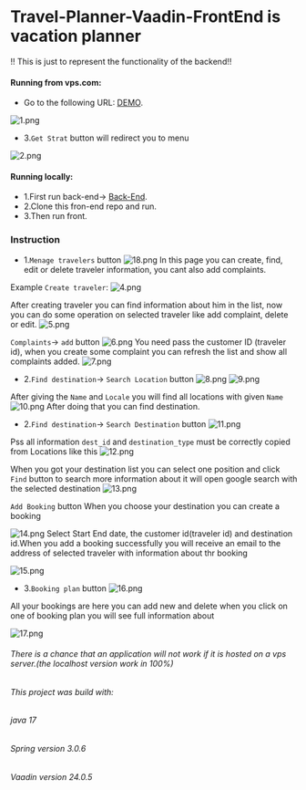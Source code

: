 # Travel-Planner-Vaadin-FrontEnd is vacation planner
!! This is just to represent the functionality of the backend!!


#### Running from vps.com:
- Go to the following URL: [DEMO](http://vps-7c561477.vps.ovh.net:8081/maninView).

![1.png](src%2Fmain%2Fresources%2Fimages%2F1.png)
- 3.`Get Strat` button will redirect you to menu

![2.png](src%2Fmain%2Fresources%2Fimages%2F2.png)

#### Running locally:
- 1.First run back-end-> [Back-End](https://github.com/domKul/Travel-Planner).
- 2.Clone this fron-end repo and run.
- 3.Then run front.
 
### Instruction

- 1.`Menage travelers` button 
![18.png](src%2Fmain%2Fresources%2Fimages%2F18.png)
In this page you can create, find, edit or delete traveler information, you cant also add complaints.


Example `Create traveler`:
![4.png](src%2Fmain%2Fresources%2Fimages%2F4.png)

After creating traveler you can find information about him in the list, now you can do some operation on selected traveler like add complaint, delete or edit.
![5.png](src%2Fmain%2Fresources%2Fimages%2F5.png)

`Complaints`-> `add` button
![6.png](src%2Fmain%2Fresources%2Fimages%2F6.png)
You need pass the customer ID (traveler id), when you create some complaint you can refresh the list and show all complaints added.
![7.png](src%2Fmain%2Fresources%2Fimages%2F7.png)


- 2.`Find destination`-> `Search Location` button
![8.png](src%2Fmain%2Fresources%2Fimages%2F8.png)
![9.png](src%2Fmain%2Fresources%2Fimages%2F9.png)


After giving the `Name` and `Locale` you will find all locations with given `Name`
![10.png](src%2Fmain%2Fresources%2Fimages%2F10.png)
After doing that you can find destination.

- 2.`Find destination`-> `Search Destination` button
![11.png](src%2Fmain%2Fresources%2Fimages%2F11.png)

Pss all information `dest_id` and `destination_type` must be correctly copied from Locations like this
![12.png](src%2Fmain%2Fresources%2Fimages%2F12.png)

When you got your destination list you can select one position and click `Find` button to search more information about it will open google search with the selected destination
![13.png](src%2Fmain%2Fresources%2Fimages%2F13.png)

`Add Booking` button
When you choose your destination you can create a booking

![14.png](src%2Fmain%2Fresources%2Fimages%2F14.png)
Select Start End date, the customer id(traveler id) and destination id.When you add a booking successfully you will receive an email to the
address of selected traveler with information about thr booking

![15.png](src%2Fmain%2Fresources%2Fimages%2F15.png)

- 3.`Booking plan` button
![16.png](src%2Fmain%2Fresources%2Fimages%2F16.png)

All your bookings are here you can add new and delete when you click on one of booking plan you will see full information about

![17.png](src%2Fmain%2Fresources%2Fimages%2F17.png)
###### There is a chance that an application will not work if it is hosted on a vps server.(the localhost version work in 100%)
###### This project was build with:
###### java 17
###### Spring version 3.0.6
###### Vaadin version 24.0.5

 

